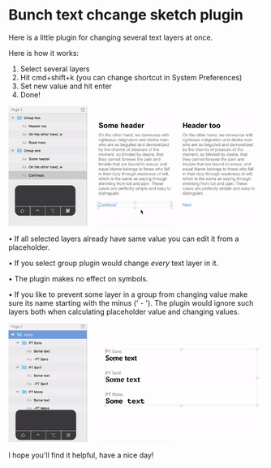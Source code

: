 # Bunch text chcange sketch plugin

Here is a little plugin for changing several text layers at once.

Here is how it works:
1. Select several layers
2. Hit cmd+shift+k (you can change shortcut in System Preferences)
3. Set new value and hit enter
4. Done!

![Example1](/screenshots/example1.gif)

• If all selected layers already have same value you can edit it from a placeholder.

• If you select group plugin would change *every* text layer in it.

• The plugin makes no effect on symbols.

• If you like to prevent some layer in a group from changing value make sure its name starting with the minus (' - '). The plugin would ignore such layers both when calculating placeholder value and changing values.

![Example2](/screenshots/example2.gif)

I hope you'll find it helpful,
have a nice day!
